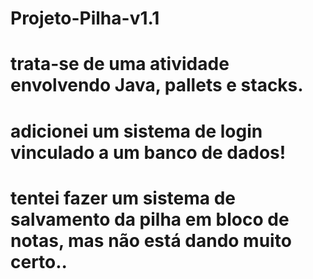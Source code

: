 # Projeto-Pilha-v1.1
# trata-se de uma atividade envolvendo Java, pallets e stacks.
# adicionei um sistema de login vinculado a um banco de dados!
# tentei fazer um sistema de salvamento da pilha em bloco de notas, mas não está dando muito certo..

